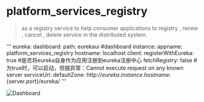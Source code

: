 # platform_services_registry

> as a registry service to help consumer applications to registry , renew , cancel , delete service in the distributed system.


'''
eureka: 
  dashboard:
    path: eurekaui #dashboard
  instance:
    appname: platform_services_registry
    hostname: localhost
  client:
    registerWithEureka: true  #是否将eureka自身作为应用注册到eureka注册中心
    fetchRegistry: false       #为true时，可以启动，但报异常：Cannot execute request on any known server
    serviceUrl:
      defaultZone: http://${eureka.instance.hostname}:${server.port}/eureka/
'''


![Dashboard](images/eureka_1.jpg)
